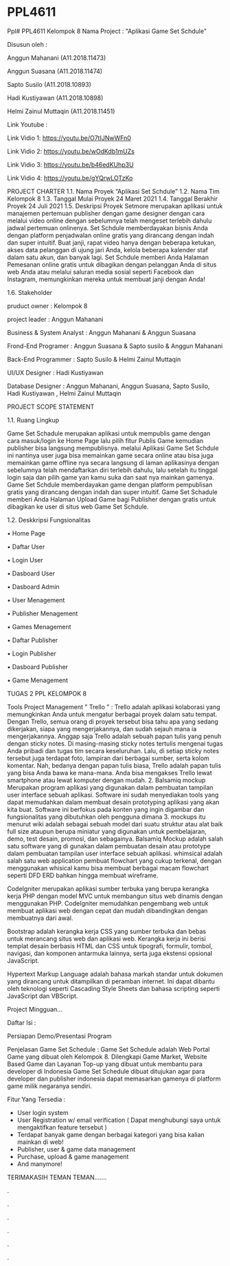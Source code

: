 # PPL4611

Ppl# PPL4611 Kelompok 8 Nama Project : "Aplikasi Game Set Schdule"

Disusun oleh :

Anggun Mahanani (A11.2018.11473)

Anggun Suasana (A11.2018.11474)

Sapto Susilo (A11.2018.10893)

Hadi Kustiyawan (A11.2018.10898)

Helmi Zainul Muttaqin (A11.2018.11451)



Link Youtube :

Link Vidio 1: https://youtu.be/O7tIJNwWFn0

Link Vidio 2: https://youtu.be/wOdKdb1mUZs

Link Vidio 3: https://youtu.be/b46edKUhp3U

Link Vidio 4: https://youtu.be/gYQrwLOTzKo




PROJECT CHARTER 1.1. Nama Proyek “Aplikasi Set Schdule” 1.2. Nama Tim Kelompok 8 1.3. Tanggal Mulai Proyek 24 Maret 2021 1.4. Tanggal Berakhir Proyek 24 Juli 2021 1.5. Deskripsi Proyek Setmore merupakan aplikasi untuk manajemen pertemuan publisher dengan game designer dengan cara melalui video online dengan sebelumnya telah mengeset terlebih dahulu jadwal pertemuan onlinenya. Set Schdule memberdayakan bisnis Anda dengan platform penjadwalan online gratis yang dirancang dengan indah dan super intuitif. Buat janji, rapat video hanya dengan beberapa ketukan, akses data pelanggan di ujung jari Anda, kelola beberapa kalender staf dalam satu akun, dan banyak lagi. Set Schdule memberi Anda Halaman Pemesanan online gratis untuk dibagikan dengan pelanggan Anda di situs web Anda atau melalui saluran media sosial seperti Facebook dan Instagram, memungkinkan mereka untuk membuat janji dengan Anda!

1.6. Stakeholder

pruduct owner : Kelompok 8 

project leader : Anggun Mahanani 

Business & System Analyst  : Anggun Mahanani & Anggun Suasana

Frond-End Programer   :  Anggun Suasana & Sapto susilo & Anggun Mahanani

Back-End Programmer : Sapto Susilo & Helmi Zainul Muttaqin 

UI/UX Designer : Hadi Kustiyawan 

Database Designer : Anggun Mahanani, Anggun Suasana, Sapto Susilo,  Hadi Kustiyawan , Helmi Zainul Muttaqin

PROJECT SCOPE STATEMENT 

1.1. Ruang Lingkup

Game Set Schadule merupakan aplikasi untuk mempublis game  dengan cara masuk/login ke Home Page lalu pilih fitur Publis Game kemudian publisher bisa langsung mempublisnya. melalui Aplikasi Game Set Schdule ini nantinya user juga bisa memainkan game secara online atau bisa juga memainkan game offline nya secara langsung di laman aplikasinya  dengan sebelumnya telah mendaftarkan diri terlebih dahulu, lalu setelah itu tinggal login saja dan pilih game yan kamu suka dan saat nya mainkan gamenya. Game Set Schdule memberdayakan game dengan platform pempublisan  gratis yang dirancang dengan indah dan super intuitif. Game Set Schadule memberi Anda Halaman Upload Game bagi Publisher dengan gratis untuk dibagikan ke user di situs web Game Set Schdule.

1.2. Deskkripsi Fungsionalitas 

•	Home Page

•	Daftar User

•	Login User

•	Dasboard User

•	Dasboard Admin

•	User Menagement

•	Publisher Menagement

•	Games Menagement

•	Daftar Publisher

•	Login Publisher

•	Dasboard Publisher

•	Game Menagement



TUGAS 2 PPL KELOMPOK 8

Tools Project Management " Trello " : Trello adalah aplikasi kolaborasi yang memungkinkan Anda untuk mengatur berbagai proyek dalam satu tempat. Dengan Trello, semua orang di proyek tersebut bisa tahu apa yang sedang dikerjakan, siapa yang mengerjakannya, dan sudah sejauh mana ia mengerjakannya.
Anggap saja Trello adalah sebuah papan tulis yang penuh dengan sticky notes. Di masing-masing sticky notes tertulis mengenai tugas Anda pribadi dan tugas tim secara keseluruhan. Lalu, di setiap sticky notes tersebut juga terdapat foto, lampiran dari berbagai sumber, serta kolom komentar.
Nah, bedanya dengan papan tulis biasa, Trello adalah papan tulis yang bisa Anda bawa ke mana-mana. Anda bisa mengakses Trello lewat smartphone atau lewat komputer dengan mudah. 
2. Balsamiq mockup Merupakan program aplikasi yang digunakan dalam pembuatan tampilan user interface sebuah aplikasi. Software ini sudah menyediakan tools yang dapat memudahkan dalam membuat desain prototyping aplikasi yang akan kita buat. Software ini berfokus pada konten yang ingin digambar dan fungsionalitas yang dibutuhkan oleh pengguna dimana 
3. mockups itu menurut wiki adalah sebagai sebuah model dari suatu struktur atau alat baik full size ataupun berupa miniatur yang digunakan untuk pembelajaran, demo, test desain, promosi, dan sebagainya.
Balsamiq Mockup adalah salah satu software yang di gunakan dalam pembuatan desain atau prototype dalam pembuatan tampilan user interface sebuah aplikasi.
whimsical adalah salah satu web application pembuat flowchart yang cukup terkenal, dengan menggunakan whisical kamu bisa membuat berbagai macam flowchart seperti DFD ERD bahkan hingga membuat wireframe.

CodeIgniter merupakan aplikasi sumber terbuka yang berupa kerangka kerja PHP dengan model MVC untuk membangun situs web dinamis dengan menggunakan PHP. CodeIgniter memudahkan pengembang web untuk membuat aplikasi web dengan cepat dan mudah dibandingkan dengan membuatnya dari awal.

Bootstrap adalah kerangka kerja CSS yang sumber terbuka dan bebas untuk merancang situs web dan aplikasi web. Kerangka kerja ini berisi templat desain berbasis HTML dan CSS untuk tipografi, formulir, tombol, navigasi, dan komponen antarmuka lainnya, serta juga ekstensi opsional JavaScript.

Hypertext Markup Language adalah bahasa markah standar untuk dokumen yang dirancang untuk ditampilkan di peramban internet. Ini dapat dibantu oleh teknologi seperti Cascading Style Sheets dan bahasa scripting seperti JavaScript dan VBScript.


Project Mingguan...


Daftar Isi :

Persiapan Demo/Presentasi Program 

Penjelasan Game Set Schedule :  Game Set Schedule  adalah Web Portal Game yang dibuat oleh Kelompok 8. Dilengkapi Game Market, Website Based Game dan Layanan Top-up yang dibuat untuk membantu para developer di Indonesia  Game Set Schedule  dibuat ditujukan agar para developer dan publisher indonesia dapat memasarkan gamenya di platform game milik negaranya sendiri.

Fitur Yang Tersedia :

- User login system
- User Registration w/ email verification ( Dapat menghubungi saya untuk mengaktifkan feature tersebut )
- Terdapat banyak game dengan berbagai kategori yang bisa kalian mainkan di web!
- Publisher, user & game data management
- Purchase, upload & game management
- And manymore!











TERIMAKASIH TEMAN TEMAN.......































.






.

































































































.



































































.



















.


















































































.
